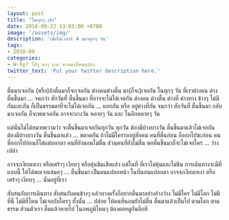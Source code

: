 ```yaml
---
layout: post
title: "ในทุกๆ เช้า"
date: 2018-09-22 13:03:00 +0700
image: '/assets/img/'
description: 'เมื่อได้เวลาตี 4 ของทุกๆ วัน'
tags:
- 2018-09
categories:
- W-hy? ไปๆ มาๆ และ ความเปลี่ยนแปลง
twitter_text: 'Put your twitter description here.'
---
```

ตื่นมาเจอกัน (หรือ)ถ้าตื่นมาก็จะเจอกัน ต่างคนต่างตื่น มา(ก็จะ)เจอกัน ในทุกๆ วัน ที่เราต่างคน ต่างตื่นขึ้นมา ... จนกว่า สักวันที่ ตื่นขึ้นมา ที่อาจจะไม่ได้เจอกัน ต่างคน ต่างตื่น ต่างที่ ต่างทาง ข้างๆ ไม่มีกันและกัน ก็เป็นธรรมดาที่จะไม่ได้เจอกัน ... แยกกัน หรือ อยู่ต่างที่กัน จนกว่า สักวันที่ ตื่นขึ้นมา กลับมาเจอกัน ก็จะพบเจอกัน อาจจะบางวัน หลายๆ วัน และ ในอีกหลายๆ วัน

แต่นั่นไม่ได้หมายความว่า จะตื่นขึ้นมาเจอกันทุกวัน ทุกวัน ต้องมีบ้างบางวัน ตื่นขึ้นมาแล้วไม่เจอกัน ต้องมีบ้างบางวัน ตื่นขึ้นมาแล้ว ... พลาดกัน ถ้าไม่มีใครรออยู่สักคน คนที่ตื่นก่อน ก็ออกไปซะก่อน คนที่ออกไปก่อนก็ได้แต่บอกลา คนที่ยังนอนไม่ตื่น ส่วนคนที่ยังไม่ตื่น พอตื่นขึ้นมาก็จะไม่เจอใคร ... ว่างเปล่า

อาจจะเงียบเหงา หรือเศร้าๆ เงียบๆ หรือคุ้นชินเสียแล้ว แต่ในที่ ที่เราไม่คุ้นและไม่ชิน การเดินทางจะมีที่แบบนี้ ให้ได้พบเจอเสมอๆ ... ตื่นขึ้นมา เป็นคนแปลกหน้า ในที่นอนแปลกตา อาจจะเงียบเหงา หรือเศร้าๆ เงียบๆ ... นั่นอยู่ที่เรา

สับสนกับการเดินทาง สับสนกับคนข้างๆ แล้วบางครั้งก็อยากตื่นมาอย่างอ้างว้าง ไม่มีใคร ไม่มีโลก ไม่มีที่นี่ ไม่มีที่ไหน ไม่เจอกับใครๆ ทั้งนั้น ... ปล่อย ให้คนที่นอนยังไม่ตื่น ตื่นมาแล้วเป็นไป ตามโลก ตามธรรม ส่วนตัวเรา ตื่นแล้วหายไป ในภพภูมิไหนๆ ต้องคอยดูกันอีกที

